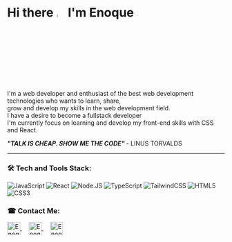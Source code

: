 <h1 align= "left">Hi there <img src="https://raw.githubusercontent.com/kaueMarques/kaueMarques/master/hi.gif" width="4%">   I'm Enoque</h1>


<div> 
  
  <p>
    I'm a web developer and enthusiast of the best web development technologies who wants to learn, share, 
    <br>
    grow and develop my skills in the web development field.
    <br>
    I have a desire to become a fullstack developer
    <br>
    I'm currently focus on learning and develop my front-end skills with CSS and React.
    
  <p font-size: 1002px> <em> <strong> "TALK IS CHEAP. SHOW ME THE CODE"</em> </strong> - LINUS TORVALDS</p>
  </p> 
</div>
<hr>
<div>
  <h3>🛠 Tech and Tools Stack: </h3>
  <div style="display: inline_block">
  

  <span> ![JavaScript](https://img.shields.io/badge/javascript-%23323330.svg?style=for-the-badge&logo=javascript&logoColor=%23F7DF1E) </span>
 <span> ![React](https://img.shields.io/badge/react-%2320232a.svg?style=for-the-badge&logo=react&logoColor=%2361DAFB) </span>
 <span> ![Node.JS](https://img.shields.io/badge/Node.JS-%026E00.svg?style=for-the-badge&logo=Node.JS&logoColor=white) </span>
 <span> ![TypeScript](https://img.shields.io/badge/typescript-%23007ACC.svg?style=for-the-badge&logo=typescript&logoColor=white)</span>
 <span> ![TailwindCSS](https://img.shields.io/badge/tailwindcss-%2338B2AC.svg?style=for-the-badge&logo=tailwind-css&logoColor=white) </span>
<span> ![HTML5](https://img.shields.io/badge/html5-%23E34F26.svg?style=for-the-badge&logo=html5&logoColor=white) </span>
<span> ![CSS3](https://img.shields.io/badge/css3-%231572B6.svg?style=for-the-badge&logo=css3&logoColor=white)  </span>
    
    
  
</div>
 
 
<!--
<div>
  <div align="start">  
  <img width="41%" height="195px" src="https://github-readme-stats.vercel.app/api/top-langs/?username=enoquetembe&layout=compact&hide_border=true&title_color=00bfbf&text_color=00bfbf&bg_color=0d1117" />
</div>
-->

<div>
 <h3> ☎ Contact Me: </h3>
  <a href="https://www.linkedin.com/in/enoque-tembe" target="_blank">
     <img align="center" alt="Enoque's Linkedin" height="30" src="https://img.shields.io/badge/-Enoque Tembe-07122D?style=flat&logo=linkedin"/>
  </a>
  &nbsp;
  &nbsp;
 <a href="mailto:enoquetembe23@gmail.com" target="_blank">
    <img align="center" alt="Enoque's gmail" height="30"src="https://img.shields.io/badge/-enoquetembe23@gmail.com-07122D?style=flat&logo=gmail"/>
 </a>
  &nbsp;
  &nbsp;
  <a href="https://www.instagram.com/enoque_junior_/" target="_blank">
    <img align="center" alt="Enoque's instagram" height="30"  src="https://img.shields.io/badge/-enoque_junior-07122D?style=flat&logo=instagram"/>
  </a>
  


